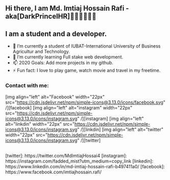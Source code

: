 ## Hi there, I am Md. Imtiaj Hossain Rafi - aka[DarkPrinceIHR]👋👋👋🧒🧒🧒

## I am a student and a developer.

- 🔭 I’m currently a student of IUBAT-International University of Business Agricultur and Technology.
- 🌱 I’m currently learning Full stake web development.
- 📫 2020 Goals: Add more projects in my github.
- ⚡ Fun fact: I love to play game, watch movie and travel in my freetime.


### Contact with me:

[img align="left" alt="Facebook" width="22px" src="https://cdn.jsdelivr.net/npm/simple-icons@3.13.0/icons/facebook.svg" /][facebook]
[img align="left" alt="instagram" width="22px" src="https://cdn.jsdelivr.net/npm/simple-icons@3.13.0/icons/instagram.svg" /][instagram]
[img align="left" alt="linkdin" width="22px" src="https://cdn.jsdelivr.net/npm/simple-icons@3.13.0/icons/instagram.svg" /][linkdin]
[img align="left" alt="twitter" width="22px" src="https://cdn.jsdelivr.net/npm/simple-icons@3.13.0/icons/instagram.svg" /][twitter]

</br>
[twitter]: https://twitter.com/MdImtiajHossai4
[instagram]: https://instagram.com/fadded_mist?utm_medium=copy_link
[linkedin]: https://www.linkedin.com/in/md-imtiaj-hossain-rafi-b497411a0/
[facebook]: https://www.facebook.com/imtiajhossain.rafi/
